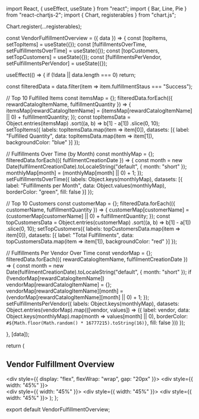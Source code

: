 import React, { useEffect, useState } from "react"; import { Bar, Line, Pie } from "react-chartjs-2"; import { Chart, registerables } from "chart.js";

Chart.register(...registerables);

const VendorFulfillmentOverview = ({ data }) => { const [topItems, setTopItems] = useState({}); const [fulfillmentsOverTime, setFulfillmentsOverTime] = useState({}); const [topCustomers, setTopCustomers] = useState({}); const [fulfillmentsPerVendor, setFulfillmentsPerVendor] = useState({});

useEffect(() => { if (!data || data.length === 0) return;

const filteredData = data.filter(item => item.fulfillmentStaus === "Success");

// Top 10 Fulfilled Items
const itemsMap = {};
filteredData.forEach(({ rewardCatalogItemName, fulfillmentQuantity }) => {
  itemsMap[rewardCatalogItemName] = (itemsMap[rewardCatalogItemName] || 0) + fulfillmentQuantity;
});
const topItemsData = Object.entries(itemsMap)
  .sort((a, b) => b[1] - a[1])
  .slice(0, 10);
setTopItems({
  labels: topItemsData.map(item => item[0]),
  datasets: [{ label: "Fulfilled Quantity", data: topItemsData.map(item => item[1]), backgroundColor: "blue" }]
});

// Fulfillments Over Time (by Month)
const monthlyMap = {};
filteredData.forEach(({ fulfilmentCreationDate }) => {
  const month = new Date(fulfilmentCreationDate).toLocaleString("default", { month: "short" });
  monthlyMap[month] = (monthlyMap[month] || 0) + 1;
});
setFulfillmentsOverTime({
  labels: Object.keys(monthlyMap),
  datasets: [{ label: "Fulfillments per Month", data: Object.values(monthlyMap), borderColor: "green", fill: false }]
});

// Top 10 Customers
const customerMap = {};
filteredData.forEach(({ customerName, fulfillmentQuantity }) => {
  customerMap[customerName] = (customerMap[customerName] || 0) + fulfillmentQuantity;
});
const topCustomersData = Object.entries(customerMap)
  .sort((a, b) => b[1] - a[1])
  .slice(0, 10);
setTopCustomers({
  labels: topCustomersData.map(item => item[0]),
  datasets: [{ label: "Total Fulfillments", data: topCustomersData.map(item => item[1]), backgroundColor: "red" }]
});

// Fulfillments Per Vendor Over Time
const vendorMap = {};
filteredData.forEach(({ rewardCatalogItemName, fulfilmentCreationDate }) => {
  const month = new Date(fulfilmentCreationDate).toLocaleString("default", { month: "short" });
  if (!vendorMap[rewardCatalogItemName]) vendorMap[rewardCatalogItemName] = {};
  vendorMap[rewardCatalogItemName][month] = (vendorMap[rewardCatalogItemName][month] || 0) + 1;
});
setFulfillmentsPerVendor({
  labels: Object.keys(monthlyMap),
  datasets: Object.entries(vendorMap).map(([vendor, values]) => ({
    label: vendor,
    data: Object.keys(monthlyMap).map(month => values[month] || 0),
    borderColor: `#${Math.floor(Math.random() * 16777215).toString(16)}`,
    fill: false
  }))
});

}, [data]);

return ( <div> <h2>Vendor Fulfillment Overview</h2> <div style={{ display: "flex", flexWrap: "wrap", gap: "20px" }}> <div style={{ width: "45%" }}><Bar data={topItems} /></div> <div style={{ width: "45%" }}><Line data={fulfillmentsOverTime} /></div> <div style={{ width: "45%" }}><Pie data={topCustomers} /></div> <div style={{ width: "45%" }}><Line data={fulfillmentsPerVendor} /></div> </div> </div> ); };

export default VendorFulfillmentOverview;


